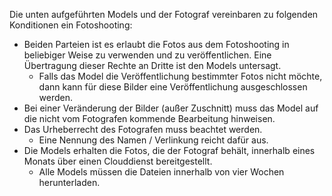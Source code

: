 Die unten aufgeführten Models und der Fotograf vereinbaren zu folgenden Konditionen ein Fotoshooting:

-  Beiden Parteien ist es erlaubt die Fotos aus dem Fotoshooting in
   beliebiger Weise zu verwenden und zu veröffentlichen. Eine
   Übertragung dieser Rechte an Dritte ist den Models untersagt.
   - Falls das Model die Veröffentlichung bestimmter Fotos nicht möchte,
     dann kann für diese Bilder eine Veröffentlichung ausgeschlossen
     werden.
-  Bei einer Veränderung der Bilder (außer Zuschnitt) muss das Model auf
   die nicht vom Fotografen kommende Bearbeitung hinweisen.
 - Das Urheberrecht des Fotografen muss beachtet werden.
	 - Eine Nennung des Namen / Verlinkung  reicht dafür aus.
-  Die Models erhalten die Fotos, die der Fotograf behält, innerhalb
   eines Monats über einen Clouddienst bereitgestellt.
    -  Alle Models müssen die Dateien innerhalb von vier Wochen
    herunterladen.
